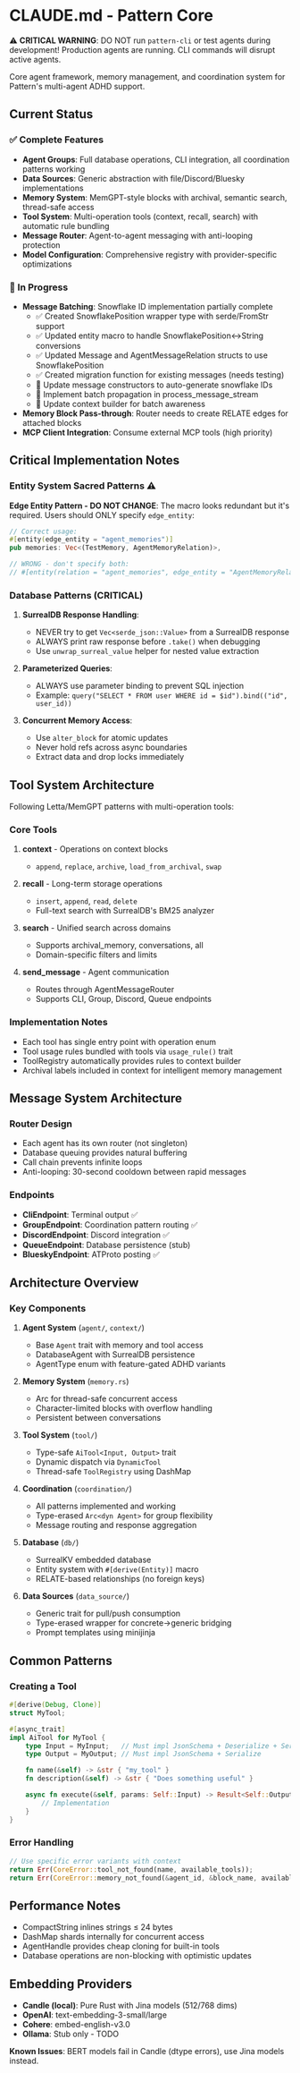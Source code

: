 # CLAUDE.md - Pattern Core

⚠️ **CRITICAL WARNING**: DO NOT run `pattern-cli` or test agents during development!
Production agents are running. CLI commands will disrupt active agents.

Core agent framework, memory management, and coordination system for Pattern's multi-agent ADHD support.

## Current Status

### ✅ Complete Features
- **Agent Groups**: Full database operations, CLI integration, all coordination patterns working
- **Data Sources**: Generic abstraction with file/Discord/Bluesky implementations
- **Memory System**: MemGPT-style blocks with archival, semantic search, thread-safe access
- **Tool System**: Multi-operation tools (context, recall, search) with automatic rule bundling
- **Message Router**: Agent-to-agent messaging with anti-looping protection
- **Model Configuration**: Comprehensive registry with provider-specific optimizations

### 🚧 In Progress
- **Message Batching**: Snowflake ID implementation partially complete
  - ✅ Created SnowflakePosition wrapper type with serde/FromStr support
  - ✅ Updated entity macro to handle SnowflakePosition<->String conversions
  - ✅ Updated Message and AgentMessageRelation structs to use SnowflakePosition
  - ✅ Created migration function for existing messages (needs testing)
  - 🔲 Update message constructors to auto-generate snowflake IDs
  - 🔲 Implement batch propagation in process_message_stream
  - 🔲 Update context builder for batch awareness
- **Memory Block Pass-through**: Router needs to create RELATE edges for attached blocks
- **MCP Client Integration**: Consume external MCP tools (high priority)

## Critical Implementation Notes

### Entity System Sacred Patterns ⚠️

**Edge Entity Pattern - DO NOT CHANGE**:
The macro looks redundant but it's required. Users should ONLY specify `edge_entity`:

```rust
// Correct usage:
#[entity(edge_entity = "agent_memories")]
pub memories: Vec<(TestMemory, AgentMemoryRelation)>,

// WRONG - don't specify both:
// #[entity(relation = "agent_memories", edge_entity = "AgentMemoryRelation")]
```

### Database Patterns (CRITICAL)

1. **SurrealDB Response Handling**:
   - NEVER try to get `Vec<serde_json::Value>` from a SurrealDB response
   - ALWAYS print raw response before `.take()` when debugging
   - Use `unwrap_surreal_value` helper for nested value extraction

2. **Parameterized Queries**:
   - ALWAYS use parameter binding to prevent SQL injection
   - Example: `query("SELECT * FROM user WHERE id = $id").bind(("id", user_id))`

3. **Concurrent Memory Access**:
   - Use `alter_block` for atomic updates
   - Never hold refs across async boundaries
   - Extract data and drop locks immediately

## Tool System Architecture

Following Letta/MemGPT patterns with multi-operation tools:

### Core Tools
1. **context** - Operations on context blocks
   - `append`, `replace`, `archive`, `load_from_archival`, `swap`

2. **recall** - Long-term storage operations
   - `insert`, `append`, `read`, `delete`
   - Full-text search with SurrealDB's BM25 analyzer

3. **search** - Unified search across domains
   - Supports archival_memory, conversations, all
   - Domain-specific filters and limits

4. **send_message** - Agent communication
   - Routes through AgentMessageRouter
   - Supports CLI, Group, Discord, Queue endpoints

### Implementation Notes
- Each tool has single entry point with operation enum
- Tool usage rules bundled with tools via `usage_rule()` trait
- ToolRegistry automatically provides rules to context builder
- Archival labels included in context for intelligent memory management

## Message System Architecture

### Router Design
- Each agent has its own router (not singleton)
- Database queuing provides natural buffering
- Call chain prevents infinite loops
- Anti-looping: 30-second cooldown between rapid messages

### Endpoints
- **CliEndpoint**: Terminal output ✅
- **GroupEndpoint**: Coordination pattern routing ✅
- **DiscordEndpoint**: Discord integration ✅
- **QueueEndpoint**: Database persistence (stub)
- **BlueskyEndpoint**: ATProto posting ✅

## Architecture Overview

### Key Components

1. **Agent System** (`agent/`, `context/`)
   - Base `Agent` trait with memory and tool access
   - DatabaseAgent with SurrealDB persistence
   - AgentType enum with feature-gated ADHD variants

2. **Memory System** (`memory.rs`)
   - Arc<DashMap> for thread-safe concurrent access
   - Character-limited blocks with overflow handling
   - Persistent between conversations

3. **Tool System** (`tool/`)
   - Type-safe `AiTool<Input, Output>` trait
   - Dynamic dispatch via `DynamicTool`
   - Thread-safe `ToolRegistry` using DashMap

4. **Coordination** (`coordination/`)
   - All patterns implemented and working
   - Type-erased `Arc<dyn Agent>` for group flexibility
   - Message routing and response aggregation

5. **Database** (`db/`)
   - SurrealKV embedded database
   - Entity system with `#[derive(Entity)]` macro
   - RELATE-based relationships (no foreign keys)

6. **Data Sources** (`data_source/`)
   - Generic trait for pull/push consumption
   - Type-erased wrapper for concrete→generic bridging
   - Prompt templates using minijinja

## Common Patterns

### Creating a Tool
```rust
#[derive(Debug, Clone)]
struct MyTool;

#[async_trait]
impl AiTool for MyTool {
    type Input = MyInput;   // Must impl JsonSchema + Deserialize + Serialize
    type Output = MyOutput; // Must impl JsonSchema + Serialize

    fn name(&self) -> &str { "my_tool" }
    fn description(&self) -> &str { "Does something useful" }

    async fn execute(&self, params: Self::Input) -> Result<Self::Output> {
        // Implementation
    }
}
```

### Error Handling
```rust
// Use specific error variants with context
return Err(CoreError::tool_not_found(name, available_tools));
return Err(CoreError::memory_not_found(&agent_id, &block_name, available_blocks));
```

## Performance Notes
- CompactString inlines strings ≤ 24 bytes
- DashMap shards internally for concurrent access
- AgentHandle provides cheap cloning for built-in tools
- Database operations are non-blocking with optimistic updates

## Embedding Providers
- **Candle (local)**: Pure Rust with Jina models (512/768 dims)
- **OpenAI**: text-embedding-3-small/large
- **Cohere**: embed-english-v3.0
- **Ollama**: Stub only - TODO

**Known Issues**: BERT models fail in Candle (dtype errors), use Jina models instead.